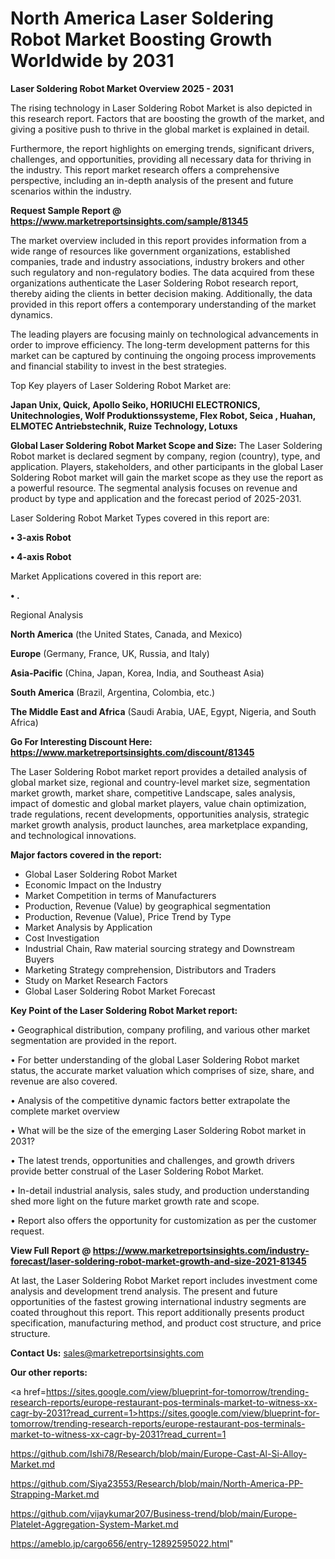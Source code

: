 # North America Laser Soldering Robot Market Boosting Growth Worldwide by 2031

<Strong> Laser Soldering Robot Market Overview 2025 - 2031</strong>

The rising technology in Laser Soldering Robot Market is also depicted in this research report. Factors that are boosting the growth of the market, and giving a positive push to thrive in the global market is explained in detail.

Furthermore, the report highlights on emerging trends, significant drivers, challenges, and opportunities, providing all necessary data for thriving in the industry. This report market research offers a comprehensive perspective, including an in-depth analysis of the present and future scenarios within the industry.

<strong>Request Sample Report @ <a href=https://www.marketreportsinsights.com/sample/81345>https://www.marketreportsinsights.com/sample/81345</a></strong>

The market overview included in this report provides information from a wide range of resources like government organizations, established companies, trade and industry associations, industry brokers and other such regulatory and non-regulatory bodies. The data acquired from these organizations authenticate the Laser Soldering Robot research report, thereby aiding the clients in better decision making. Additionally, the data provided in this report offers a contemporary understanding of the market dynamics.

The leading players are focusing mainly on technological advancements in order to improve efficiency. The long-term development patterns for this market can be captured by continuing the ongoing process improvements and financial stability to invest in the best strategies.

Top Key players of Laser Soldering Robot Market are:

<strong>Japan Unix, Quick, Apollo Seiko, HORIUCHI ELECTRONICS, Unitechnologies, Wolf Produktionssysteme, Flex Robot, Seica , Huahan, ELMOTEC Antriebstechnik, Ruize Technology, Lotuxs</strong>

<strong><b>Global Laser Soldering Robot Market Scope and Size:</b></strong>
The Laser Soldering Robot market is declared segment by company, region (country), type, and application. Players, stakeholders, and other participants in the global Laser Soldering Robot market will gain the market scope as they use the report as a powerful resource. The segmental analysis focuses on revenue and product by type and application and the forecast period of 2025-2031.

Laser Soldering Robot Market Types covered in this report are:

<strong>• 3-axis Robot

• 4-axis Robot</strong>

Market Applications covered in this report are:

<strong>• .</strong> 

Regional Analysis

<strong>North America</strong> (the United States, Canada, and Mexico)

<strong>Europe</strong> (Germany, France, UK, Russia, and Italy)

<strong>Asia-Pacific</strong> (China, Japan, Korea, India, and Southeast Asia)

<strong>South America</strong> (Brazil, Argentina, Colombia, etc.)

<strong>The Middle East and Africa</strong> (Saudi Arabia, UAE, Egypt, Nigeria, and South Africa)

<strong>Go For Interesting Discount Here: <a href=https://www.marketreportsinsights.com/discount/81345>https://www.marketreportsinsights.com/discount/81345</a></strong>

The Laser Soldering Robot market report provides a detailed analysis of global market size, regional and country-level market size, segmentation market growth, market share, competitive Landscape, sales analysis, impact of domestic and global market players, value chain optimization, trade regulations, recent developments, opportunities analysis, strategic market growth analysis, product launches, area marketplace expanding, and technological innovations.

<strong><b>Major factors covered in the report:</b></strong>
<ul>
  <li>Global Laser Soldering Robot Market </li>
  <li>Economic Impact on the Industry</li>
  <li>Market Competition in terms of Manufacturers</li>
  <li>Production, Revenue (Value) by geographical segmentation</li>
  <li>Production, Revenue (Value), Price Trend by Type</li>
  <li>Market Analysis by Application</li>
  <li>Cost Investigation</li>
  <li>Industrial Chain, Raw material sourcing strategy and Downstream Buyers</li>
  <li>Marketing Strategy comprehension, Distributors and Traders</li>
  <li>Study on Market Research Factors</li>
  <li>Global Laser Soldering Robot Market Forecast</li>
</ul>

<strong><b>Key Point of the Laser Soldering Robot Market report:</b></strong>

• Geographical distribution, company profiling, and various other market segmentation are provided in the report.

• For better understanding of the global Laser Soldering Robot market status, the accurate market valuation which comprises of size, share, and revenue are also covered.

• Analysis of the competitive dynamic factors better extrapolate the complete market overview

• What will be the size of the emerging Laser Soldering Robot market in 2031?

• The latest trends, opportunities and challenges, and growth drivers provide better construal of the Laser Soldering Robot Market.

• In-detail industrial analysis, sales study, and production understanding shed more light on the future market growth rate and scope.

• Report also offers the opportunity for customization as per the customer request.

<strong><b>View Full Report @ <a href=https://www.marketreportsinsights.com/industry-forecast/laser-soldering-robot-market-growth-and-size-2021-81345>https://www.marketreportsinsights.com/industry-forecast/laser-soldering-robot-market-growth-and-size-2021-81345</a></b></strong>


At last, the Laser Soldering Robot Market report includes investment come analysis and development trend analysis. The present and future opportunities of the fastest growing international industry segments are coated throughout this report. This report additionally presents product specification, manufacturing method, and product cost structure, and price structure.

<strong>Contact Us:</strong>
sales@marketreportsinsights.com

<strong>Our other reports:</strong>

<a href=https://sites.google.com/view/blueprint-for-tomorrow/trending-research-reports/europe-restaurant-pos-terminals-market-to-witness-xx-cagr-by-2031?read_current=1>https://sites.google.com/view/blueprint-for-tomorrow/trending-research-reports/europe-restaurant-pos-terminals-market-to-witness-xx-cagr-by-2031?read_current=1</a>

<a href=https://github.com/Ishi78/Research/blob/main/Europe-Cast-Al-Si-Alloy-Market.md>https://github.com/Ishi78/Research/blob/main/Europe-Cast-Al-Si-Alloy-Market.md</a>

<a href=https://github.com/Siya23553/Research/blob/main/North-America-PP-Strapping-Market.md>https://github.com/Siya23553/Research/blob/main/North-America-PP-Strapping-Market.md</a>

<a href=https://github.com/vijaykumar207/Business-trend/blob/main/Europe-Platelet-Aggregation-System-Market.md>https://github.com/vijaykumar207/Business-trend/blob/main/Europe-Platelet-Aggregation-System-Market.md</a>

<a href=https://ameblo.jp/cargo656/entry-12892595022.html>https://ameblo.jp/cargo656/entry-12892595022.html</a>"
